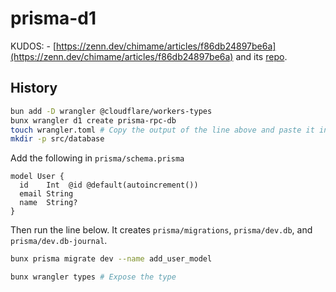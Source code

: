 # prisma-d1

KUDOS: - [https://zenn.dev/chimame/articles/f86db24897be6a](https://zenn.dev/chimame/articles/f86db24897be6a) and its [repo](https://github.com/chimame/connect-remix-and-prisma-d1-using-rpc-on-cloudflare-pages).

## History

```sh
bun add -D wrangler @cloudflare/workers-types
bunx wrangler d1 create prisma-rpc-db
touch wrangler.toml # Copy the output of the line above and paste it in this file
mkdir -p src/database
```

Add the following in `prisma/schema.prisma`

```prisma
model User {
  id    Int  @id @default(autoincrement())
  email String
  name  String?
}
```

Then run the line below. It creates `prisma/migrations`, `prisma/dev.db`, and `prisma/dev.db-journal`.

```sh
bunx prisma migrate dev --name add_user_model
```

```sh
bunx wrangler types # Expose the type
```
